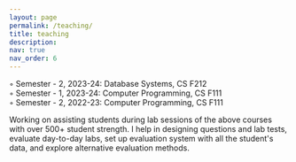 ```yaml
---
layout: page
permalink: /teaching/
title: teaching
description:
nav: true
nav_order: 6
---
```

◦ Semester - 2, 2023-24: Database Systems, CS F212
<br>
◦ Semester - 1, 2023-24: Computer Programming, CS F111
<br>
◦ Semester - 2, 2022-23: Computer Programming, CS F111
<br>

Working on assisting students during lab sessions of the above courses with over 500+ student strength. I help in designing questions and lab tests, evaluate day-to-day labs, set up evaluation system with all the student's data, and explore alternative evaluation methods. 